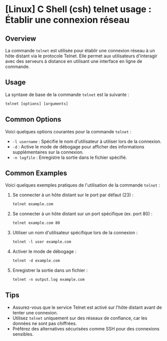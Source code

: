 # [Linux] C Shell (csh) telnet usage : Établir une connexion réseau

## Overview
La commande `telnet` est utilisée pour établir une connexion réseau à un hôte distant via le protocole Telnet. Elle permet aux utilisateurs d'interagir avec des serveurs à distance en utilisant une interface en ligne de commande.

## Usage
La syntaxe de base de la commande `telnet` est la suivante :

```csh
telnet [options] [arguments]
```

## Common Options
Voici quelques options courantes pour la commande `telnet` :

- `-l username` : Spécifie le nom d'utilisateur à utiliser lors de la connexion.
- `-d` : Active le mode de débogage pour afficher des informations supplémentaires sur la connexion.
- `-n logfile` : Enregistre la sortie dans le fichier spécifié.

## Common Examples
Voici quelques exemples pratiques de l'utilisation de la commande `telnet` :

1. Se connecter à un hôte distant sur le port par défaut (23) :
   ```csh
   telnet example.com
   ```

2. Se connecter à un hôte distant sur un port spécifique (ex. port 80) :
   ```csh
   telnet example.com 80
   ```

3. Utiliser un nom d'utilisateur spécifique lors de la connexion :
   ```csh
   telnet -l user example.com
   ```

4. Activer le mode de débogage :
   ```csh
   telnet -d example.com
   ```

5. Enregistrer la sortie dans un fichier :
   ```csh
   telnet -n output.log example.com
   ```

## Tips
- Assurez-vous que le service Telnet est activé sur l'hôte distant avant de tenter une connexion.
- Utilisez `telnet` uniquement sur des réseaux de confiance, car les données ne sont pas chiffrées.
- Préférez des alternatives sécurisées comme SSH pour des connexions sensibles.